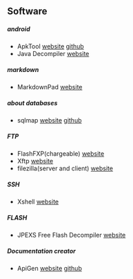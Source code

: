 ## Software

##### android
* ApkTool [website](http://ibotpeaches.github.io/Apktool/) [github](https://github.com/iBotPeaches/Apktool)
* Java Decompiler [website](http://jd.benow.ca)

##### markdown
* MarkdownPad [website](http://markdownpad.com)


##### about databases
* sqlmap [website](http://sqlmap.org/) [github](https://github.com/sqlmapproject/sqlmap)

##### FTP
* FlashFXP(chargeable)  [website](www.flashfxp.com)
* Xftp [website](http://www.netsarang.com)
* filezilla(server and client) [website](https://filezilla-project.org)

##### SSH
* Xshell  [website](http://www.netsarang.com)

##### FLASH
* JPEXS Free Flash Decompiler  [website](http://www.free-decompiler.com)

##### Documentation creator
* ApiGen [website](http://www.apigen.org) [github](https://github.com/ApiGen/ApiGen)